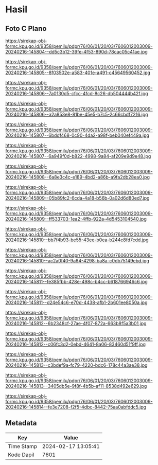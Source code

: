 # Hasil

## Foto C Plano

https://sirekap-obj-formc.kpu.go.id/9358/pemilu/pdpr/76/06/01/20/03/7606012003009-20240216-145804--dd5c3b12-39fe-4f53-890d-78cac05c41ae.jpg

https://sirekap-obj-formc.kpu.go.id/9358/pemilu/pdpr/76/06/01/20/03/7606012003009-20240216-145805--8f03502e-a583-401e-a491-c45649560452.jpg

https://sirekap-obj-formc.kpu.go.id/9358/pemilu/pdpr/76/06/01/20/03/7606012003009-20240216-145806--7a0130d5-cfcc-4fcd-8c26-db504444b42f.jpg

https://sirekap-obj-formc.kpu.go.id/9358/pemilu/pdpr/76/06/01/20/03/7606012003009-20240216-145806--a2a853e8-81be-45e5-b7c5-2c66cbdf7216.jpg

https://sirekap-obj-formc.kpu.go.id/9358/pemilu/pdpr/76/06/01/20/03/7606012003009-20240216-145807--6bddf468-0c90-4da2-a98f-beb040ef449a.jpg

https://sirekap-obj-formc.kpu.go.id/9358/pemilu/pdpr/76/06/01/20/03/7606012003009-20240216-145807--6a949f0d-b822-4998-9a84-af209e9d9e48.jpg

https://sirekap-obj-formc.kpu.go.id/9358/pemilu/pdpr/76/06/01/20/03/7606012003009-20240216-145808--6a8e3c4c-e189-4bd2-a86b-a9fa2db28ea0.jpg

https://sirekap-obj-formc.kpu.go.id/9358/pemilu/pdpr/76/06/01/20/03/7606012003009-20240216-145809--05b89fc2-6cda-4a18-b56b-0a02d6d80ed7.jpg

https://sirekap-obj-formc.kpu.go.id/9358/pemilu/pdpr/76/06/01/20/03/7606012003009-20240216-145809--ff533703-1ea2-4ffb-922a-4d5453104540.jpg

https://sirekap-obj-formc.kpu.go.id/9358/pemilu/pdpr/76/06/01/20/03/7606012003009-20240216-145810--bb7f4b93-be55-43ee-b0ea-b244c8fd7cdd.jpg

https://sirekap-obj-formc.kpu.go.id/9358/pemilu/pdpr/76/06/01/20/03/7606012003009-20240216-145810--ac2a0f40-9a64-4298-ba8a-c0db75149ebd.jpg

https://sirekap-obj-formc.kpu.go.id/9358/pemilu/pdpr/76/06/01/20/03/7606012003009-20240216-145811--fe385fbb-428e-498c-b4cc-b618766946c6.jpg

https://sirekap-obj-formc.kpu.go.id/9358/pemilu/pdpr/76/06/01/20/03/7606012003009-20240216-145811--d24e54c6-e70d-4438-afb1-2b601ee8050a.jpg

https://sirekap-obj-formc.kpu.go.id/9358/pemilu/pdpr/76/06/01/20/03/7606012003009-20240216-145812--6b2348cf-27ae-4f07-872a-663b8f5a3b01.jpg

https://sirekap-obj-formc.kpu.go.id/9358/pemilu/pdpr/76/06/01/20/03/7606012003009-20240216-145812--c06fc3d2-0ebd-4641-8a06-83460d51f9ff.jpg

https://sirekap-obj-formc.kpu.go.id/9358/pemilu/pdpr/76/06/01/20/03/7606012003009-20240216-145813--c3bdef9a-fc79-4220-bdc6-178c44a3ae38.jpg

https://sirekap-obj-formc.kpu.go.id/9358/pemilu/pdpr/76/06/01/20/03/7606012003009-20240216-145813--3405db5e-9f8f-4b5b-af11-8538d492e629.jpg

https://sirekap-obj-formc.kpu.go.id/9358/pemilu/pdpr/76/06/01/20/03/7606012003009-20240216-145814--fe3e7208-f2f5-4dbc-8442-75aa0abfddc5.jpg


## Metadata

| Key        | Value               |
| ---------- | ------------------- |
| Time Stamp | 2024-02-17 13:05:41 |
| Kode Dapil | 7601                |



